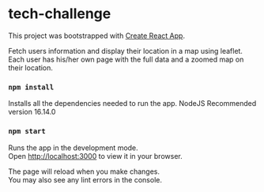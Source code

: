 # tech-challenge
This project was bootstrapped with [Create React App](https://github.com/facebook/create-react-app).

Fetch users information and display their location in a map using leaflet. Each user has his/her own page with the full data and a zoomed map on their location.

### `npm install`

Installs all the dependencies needed to run the app.
NodeJS Recommended version 16.14.0

### `npm start`

Runs the app in the development mode.\
Open [http://localhost:3000](http://localhost:3000) to view it in your browser.

The page will reload when you make changes.\
You may also see any lint errors in the console.

